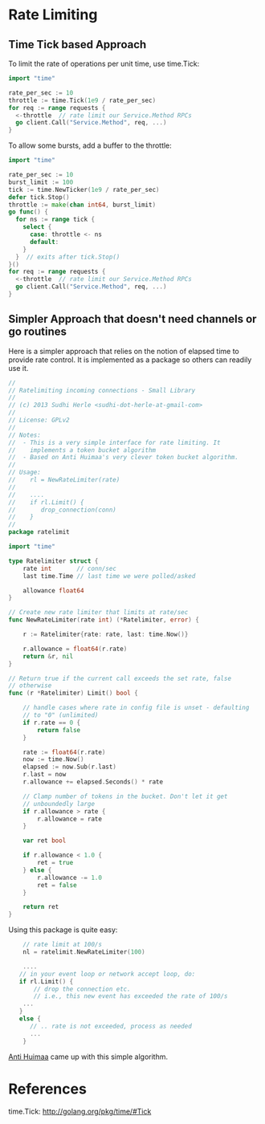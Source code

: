# Rate Limiting

## Time Tick based Approach

To limit the rate of operations per unit time, use time.Tick:

```go
import "time"

rate_per_sec := 10
throttle := time.Tick(1e9 / rate_per_sec)
for req := range requests {
  <-throttle  // rate limit our Service.Method RPCs
  go client.Call("Service.Method", req, ...)
}
```

To allow some bursts, add a buffer to the throttle:
```go
import "time"

rate_per_sec := 10
burst_limit := 100
tick := time.NewTicker(1e9 / rate_per_sec)
defer tick.Stop()
throttle := make(chan int64, burst_limit)
go func() {
  for ns := range tick {
    select {
      case: throttle <- ns
      default:
    }
  }  // exits after tick.Stop()
}()
for req := range requests {
  <-throttle  // rate limit our Service.Method RPCs
  go client.Call("Service.Method", req, ...)
}
```

## Simpler Approach that doesn't need channels or go routines

Here is a simpler approach that relies on the notion of elapsed time to provide rate control. It is implemented as a package so others can readily use it.



```go
//
// Ratelimiting incoming connections - Small Library
//
// (c) 2013 Sudhi Herle <sudhi-dot-herle-at-gmail-com>
//
// License: GPLv2
//
// Notes:
//  - This is a very simple interface for rate limiting. It
//    implements a token bucket algorithm
//  - Based on Anti Huimaa's very clever token bucket algorithm.
//
// Usage:
//    rl = NewRateLimiter(rate)
//
//    ....
//    if rl.Limit() {
//       drop_connection(conn)
//    }
//
package ratelimit

import "time"

type Ratelimiter struct {
	rate int       // conn/sec
	last time.Time // last time we were polled/asked

	allowance float64
}

// Create new rate limiter that limits at rate/sec
func NewRateLimiter(rate int) (*Ratelimiter, error) {

	r := Ratelimiter{rate: rate, last: time.Now()}

	r.allowance = float64(r.rate)
	return &r, nil
}

// Return true if the current call exceeds the set rate, false
// otherwise
func (r *Ratelimiter) Limit() bool {

	// handle cases where rate in config file is unset - defaulting
	// to "0" (unlimited)
	if r.rate == 0 {
		return false
	}

	rate := float64(r.rate)
	now := time.Now()
	elapsed := now.Sub(r.last)
	r.last = now
	r.allowance += elapsed.Seconds() * rate

	// Clamp number of tokens in the bucket. Don't let it get
	// unboundedly large
	if r.allowance > rate {
		r.allowance = rate
	}

	var ret bool

	if r.allowance < 1.0 {
		ret = true
	} else {
		r.allowance -= 1.0
		ret = false
	}

	return ret
}
```

Using this package is quite easy:

```go
    // rate limit at 100/s
    nl = ratelimit.NewRateLimiter(100)

    ....
   // in your event loop or network accept loop, do:
   if rl.Limit() {
       // drop the connection etc.
       // i.e., this new event has exceeded the rate of 100/s
    ... 
   }
   else {
      // .. rate is not exceeded, process as needed
      ...
    }
```

[Anti Huimaa](http://stackoverflow.com/questions/667508/whats-a-good-rate-limiting-algorithm) came up with this simple algorithm.

# References

time.Tick: http://golang.org/pkg/time/#Tick